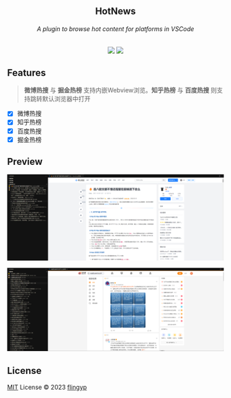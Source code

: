 <div align="center">
<h2>HotNews</h2>
<h6>A plugin to browse hot content for platforms in VSCode</h6>
<a href="https://marketplace.visualstudio.com/items?itemName=flingyp.vscode-plugin-hot-news" target="__blank"><img src="https://img.shields.io/visual-studio-marketplace/v/flingyp.vscode-plugin-hot-news?style=plastic&logo=visual-studio-code&label=VS%20Code%20Marketplace&color=blue&link=https%3A%2F%2Fmarketplace.visualstudio.com%2Fitems%3FitemName%3Dflingyp.vscode-plugin-hot-news" /></a>
<a href="https://marketplace.visualstudio.com/items?itemName=flingyp.vscode-plugin-hot-news" target="__blank"><img src="https://img.shields.io/visual-studio-marketplace/last-updated/flingyp.vscode-plugin-hot-news?style=plastic&label=Last%20updated&color=blue&link=https%253A%252F%252Fmarketplace.visualstudio.com%252Fitems%253FitemName%253Dflingyp.vscode-plugin-hot-news" /></a>
</div>

## Features

> **微博热搜** 与 **掘金热榜** 支持内嵌Webview浏览。**知乎热榜** 与 **百度热搜** 则支持跳转默认浏览器中打开

- [x] 微博热搜
- [x] 知乎热榜
- [x] 百度热搜
- [x] 掘金热榜

## Preview

![preview-one](./assets/preview/preview-one.jpg)

![preview-two](./assets/preview/preview-two.jpg)

## License

[MIT](./LICENSE) License © 2023 [flingyp](https://github.com/flingyp)
